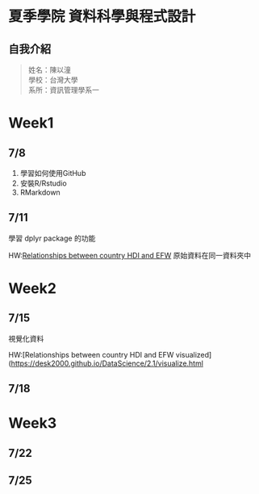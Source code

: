 # 夏季學院 資料科學與程式設計
## 自我介紹
> 姓名：陳以潼 <br />
> 學校：台灣大學 <br />
> 系所：資訊管理學系一 <br />

# Week1 
## 7/8
1. 學習如何使用GitHub <br />
2. 安裝R/Rstudio
3. RMarkdown


## 7/11
學習 dplyr package 的功能
 
HW:[Relationships between country HDI and EFW](https://desk2000.github.io/DataScience/1.2/dplyr/dplyr_practice.html)
原始資料在同一資料夾中

# Week2
## 7/15
視覺化資料

HW:[Relationships between country HDI and EFW visualized](https://desk2000.github.io/DataScience/2.1/visualize.html

## 7/18
# Week3
## 7/22
## 7/25

